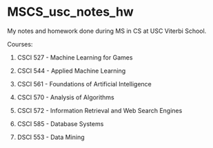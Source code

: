 # MSCS_usc_notes_hw
My notes and homework done during MS in CS at USC Viterbi School.


Courses:

1. CSCI 527 - Machine Learning for Games

2. CSCI 544 - Applied Machine Learning

3. CSCI 561 - Foundations of Artificial Intelligence

4. CSCI 570 - Analysis of Algorithms

5. CSCI 572 - Information Retrieval and Web 
Search Engines

6. CSCI 585 - Database Systems

7. DSCI 553 - Data Mining